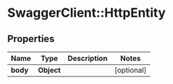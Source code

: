 # SwaggerClient::HttpEntity

## Properties
Name | Type | Description | Notes
------------ | ------------- | ------------- | -------------
**body** | **Object** |  | [optional] 


